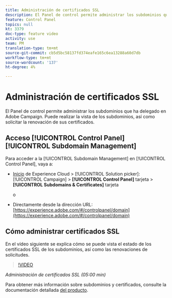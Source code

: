 ```yaml
---
title: Administración de certificados SSL
description: El Panel de control permite administrar los subdominios que ha delegado en Adobe Campaign. Puede realizar la vista de los subdominios, así como solicitar la renovación de sus certificados.
feature: Control Panel
topics: null
kt: 3379
doc-type: feature video
activity: use
team: PM
translation-type: tm+mt
source-git-commit: cb5d5bc58137fd374eafe165c6ea13288a60d7db
workflow-type: tm+mt
source-wordcount: '137'
ht-degree: 4%

---
```



# Administración de certificados SSL

El Panel de control permite administrar los subdominios que ha delegado en Adobe Campaign. Puede realizar la vista de los subdominios, así como solicitar la renovación de sus certificados.

## Acceso [!UICONTROL Control Panel] [!UICONTROL Subdomain Management]

Para acceder a la [!UICONTROL Subdomain Management] en [!UICONTROL Control Panel], vaya a:

* [Inicio](https://experience.adobe.com/#/home) de Experience Cloud > [!UICONTROL Solution picker]: [!UICONTROL Campaign] > **[!UICONTROL Control Panel]** tarjeta > **[!UICONTROL Subdomains & Certificates]** tarjeta

   o
* Directamente desde la dirección URL: [https://experience.adobe.com/#/controlpanel/domain](https://experience.adobe.com/#/controlpanel/domain)

## Cómo administrar certificados SSL

En el vídeo siguiente se explica cómo se puede vista el estado de los certificados SSL de los subdominios, así como las renovaciones de solicitudes.

>[!VIDEO](https://video.tv.adobe.com/v/28492?quality=12)

*Administración de certificados SSL (05:00 min)*

Para obtener más información sobre subdominios y certificados, consulte la documentación detallada [del producto](https://helpx.adobe.com/es/campaign/kb/control-panel-subdomains-certificates.html).
